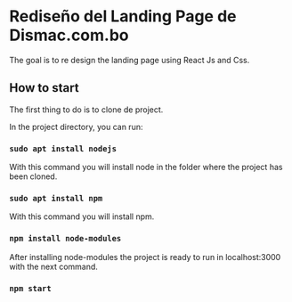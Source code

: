 # Rediseño del Landing Page de Dismac.com.bo

The goal is to re design the landing page using React Js and Css.

## How to start 

The first thing to do is to clone de project. 

In the project directory, you can run:

### `sudo apt install nodejs`

With this command you will install node in the folder where the project has been cloned.

### `sudo apt install npm`

With this command you will install npm.

### `npm install node-modules`

After installing node-modules the project is ready to run in localhost:3000 with the next command.

### `npm start`
